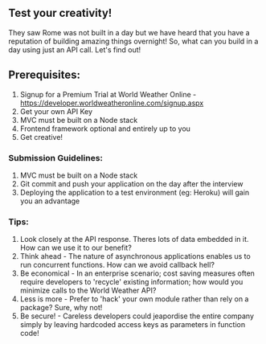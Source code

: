 ## Test your creativity!

They saw Rome was not built in a day but we have heard that you have a reputation of building amazing things overnight!
So, what can you build in a day using just an API call. Let's find out!

## Prerequisites:
1. Signup for a Premium Trial at World Weather Online - https://developer.worldweatheronline.com/signup.aspx
2. Get your own API Key 
3. MVC must be built on a Node stack
4. Frontend framework optional and entirely up to you
5. Get creative!

### Submission Guidelines:
1. MVC must be built on a Node stack
2. Git commit and push your application on the day after the interview 
3. Deploying the application to a test environment (eg: Heroku) will gain you an advantage

### Tips:
1. Look closely at the API response. Theres lots of data embedded in it. How can we use it to our benefit?
2. Think ahead - The nature of asynchronous applications enables us to run concurrent functions. How can we avoid callback hell? 
3. Be economical - In an enterprise scenario; cost saving measures often require developers to 'recycle' existing information; how would you minimize calls to the World Weather API?
4. Less is more - Prefer to 'hack' your own module rather than rely on a package? Sure, why not! 
5. Be secure! - Careless developers could jeapordise the entire company simply by leaving hardcoded access keys as parameters in function code!